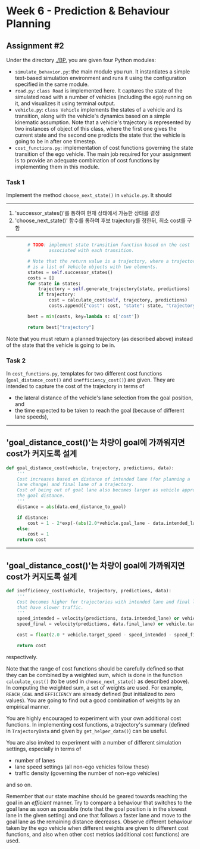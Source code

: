 # Week 6 - Prediction & Behaviour Planning

## Assignment #2

Under the directory [./BP](./BP), you are given four Python modules:

* `simulate_behavior.py`: the main module you run. It instantiates a simple text-based simulation environment and runs it using the configuration specified in the same module.
* `road.py`: `class Road` is implemented here. It captures the state of the simulated road with a number of vehicles (including the ego) running on it, and visualizes it using terminal output.
* `vehicle.py`: `class Vehicle` implements the states of a vehicle and its transition, along with the vehicle's dynamics based on a simple kinematic assumption. Note that a vehicle's trajectory is represented by two instances of object of this class, where the first one gives the current state and the second one predicts the state that the vehicle is going to be in after one timestep.
* `cost_functions.py`: implementation of cost functions governing the state transition of the ego vehicle. The main job required for your assignment is to provide an adequate combination of cost functions by implementing them in this module.

### Task 1

Implement the method `choose_next_state()` in `vehicle.py`. It should

---
1. 'successor_states()'를 통하여 현재 상태에서 가능한 상태를 결정
2. 'choose_next_state()' 함수를 통하여 후보 trajectory를 정한뒤, 최소 cost를 구함
---

~~~python
        # TODO: implement state transition function based on the cost
        #       associated with each transition.

        # Note that the return value is a trajectory, where a trajectory
        # is a list of Vehicle objects with two elements.
        states = self.successor_states()
        costs = []
        for state in states:
            trajectory = self.generate_trajectory(state, predictions)
            if trajectory:
                cost = calculate_cost(self, trajectory, predictions)
                costs.append({"cost": cost, "state": state, "trajectory": trajectory})

        best = min(costs, key=lambda s: s['cost'])

        return best["trajectory"]
~~~
Note that you must return a planned trajectory (as described above) instead of the state that the vehicle is going to be in.

### Task 2

In `cost_functions.py`, templates for two different cost functions (`goal_distance_cost()` and `inefficiency_cost()`) are given. They are intended to capture the cost of the trajectory in terms of

* the lateral distance of the vehicle's lane selection from the goal position, and
* the time expected to be taken to reach the goal (because of different lane speeds),
---
'goal_distance_cost()'는 차량이 goal에 가까워지면 cost가 커지도록 설계
---
~~~python
def goal_distance_cost(vehicle, trajectory, predictions, data):
    '''
    Cost increases based on distance of intended lane (for planning a
    lane change) and final lane of a trajectory.
    Cost of being out of goal lane also becomes larger as vehicle approaches
    the goal distance.
    '''
    distance = abs(data.end_distance_to_goal)

    if distance:
        cost = 1 - 2*exp(-(abs(2.0*vehicle.goal_lane - data.intended_lane - data.final_lane) / distance))
    else:
        cost = 1
    return cost
~~~
---
'goal_distance_cost()'는 차량이 goal에 가까워지면 cost가 커지도록 설계
---
~~~python
def inefficiency_cost(vehicle, trajectory, predictions, data):
    '''
    Cost becomes higher for trajectories with intended lane and final lane
    that have slower traffic.
    '''
    speed_intended = velocity(predictions, data.intended_lane) or vehicle.target_speed
    speed_final = velocity(predictions, data.final_lane) or vehicle.target_speed

    cost = float(2.0 * vehicle.target_speed - speed_intended - speed_final) / vehicle.target_speed

    return cost
~~~

respectively.

Note that the range of cost functions should be carefully defined so that they can be combined by a weighted sum, which is done in the function `calculate_cost()` (to be used in `choose_next_state()` as described above). In computing the weighted sum, a set of weights are used. For example, `REACH_GOAL` and `EFFICIENCY` are already defined (but initialized to zero values). You are going to find out a good combination of weights by an empirical manner.

You are highly encouraged to experiment with your own additional cost functions. In implementing cost functions, a trajectory's summary (defined in `TrajectoryData` and given by `get_helper_data()`) can be useful.

You are also invited to experiment with a number of different simulation settings, especially in terms of

* number of lanes
* lane speed settings (all non-ego vehicles follow these)
* traffic density (governing the number of non-ego vehicles)

and so on.

Remember that our state machine should be geared towards reaching the goal in an *efficient* manner. Try to compare a behaviour that switches to the goal lane as soon as possible (note that the goal position is in the slowest lane in the given setting) and one that follows a faster lane and move to the goal lane as the remaining distance decreases. Observe different behaviour taken by the ego vehicle when different weights are given to different cost functions, and also when other cost metrics (additional cost functions) are used.
